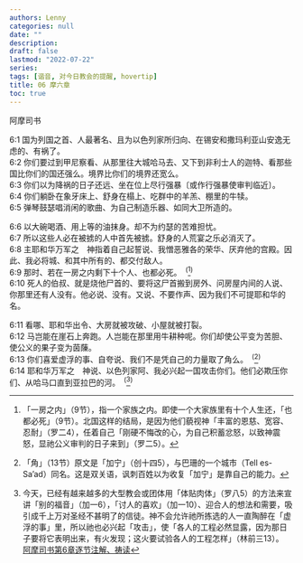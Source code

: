 ```yaml
---
authors: Lenny
categories: null
date: ""
description: 
draft: false
lastmod: "2022-07-22"
series:
tags: [谐音, 对今日教会的提醒, hovertip]
title: 06 摩六章
toc: true
---
```

阿摩司书
<!--more-->

6:1 国为列国之首、人最著名、且为以色列家所归向、在锡安和撒玛利亚山安逸无虑的、有祸了。  
6:2 你们要过到甲尼察看、从那里往大城哈马去、又下到非利士人的迦特、看那些国比你们的国还强么。境界比你们的境界还宽么。  
6:3 你们以为降祸的日子还远、坐在位上尽行强暴〔或作行强暴使审判临近〕。  
6:4 你们躺卧在象牙床上、舒身在榻上、吃群中的羊羔、棚里的牛犊。  
6:5 弹琴鼓瑟唱消闲的歌曲、为自己制造乐器、如同大卫所造的。  

6:6 以大碗喝酒、用上等的油抹身。却不为约瑟的苦难担忧。  
6:7 所以这些人必在被掳的人中首先被掳。舒身的人荒宴之乐必消灭了。  
6:8 主耶和华万军之　神指着自己起誓说、我憎恶雅各的荣华、厌弃他的宫殿。因此、我必将城、和其中所有的、都交付敌人。  
6:9 那时、若在一房之内剩下十个人、也都必死。&ensp;<sup>(</sup>[^1]<sup>)</sup>  
6:10 死人的伯叔、就是烧他尸首的、要将这尸首搬到房外、问房屋内间的人说、你那里还有人没有。他必说、没有。又说、不要作声、因为我们不可提耶和华的名。  

6:11 看哪、耶和华出令、大房就被攻破、小屋就被打裂。  
6:12 马岂能在崖石上奔跑。人岂能在那里用牛耕种呢。你们却使公平变为苦胆、使公义的果子变为茵蔯。  
6:13 你们喜爱虚浮的事、自夸说、我们不是凭自己的力量取了角么。&ensp;<sup>(</sup>[^2]<sup>)</sup>  
6:14 耶和华万军之　神说、以色列家阿、我必兴起一国攻击你们。他们必欺压你们、从哈马口直到亚拉巴的河。&ensp;<sup>(</sup>[^3]<sup>)</sup>  

[^1]: 「一房之内」（9节），指一个家族之内。即使一个大家族里有十个人生还，「也都必死」（9节）。北国这样的结局，是因为他们藐视神「丰富的恩慈、宽容、忍耐」（<a class = "hovertip" tooltip_text = "‪罗马书‬2:4 和合本
4 还是你藐视他丰富的恩慈、宽容、忍耐，不晓得他的恩慈是领你悔改呢？">罗二4</a>），任着自己「刚硬不悔改的心，为自己积蓄忿怒，以致神震怒，显祂公义审判的日子来到」（<a class = "hovertip" tooltip_text = "‪罗马书‬2:5 和合本
5 你竟任着你刚硬不悔改的心，为自己积蓄忿怒，以致　神震怒，显他公义审判的日子来到。">罗二5</a>）。  
[^2]: 「角」（13节）原文是「加宁」（创十四5），与巴珊的一个城市（Tell es-Sa’ad）同名。这是双关语，讽刺百姓以为收复「加宁」是靠自己的能力。
[^3]: 今天，已经有越来越多的大型教会或团体用「体贴肉体」（罗八5）的方法来宣讲「别的福音」（<a class = "hovertip" tooltip_text ="‪加拉太书‬1:6 和合本
6 我希奇你们这么快离开那藉着基督之恩召你们的，去从别的福音。">加一6</a>），「讨人的喜欢」（加一10）、迎合人的想法和需要，吸引成千上万对圣经不甚明了的信徒。神不会允许祂所拣选的人一直陶醉在「虚浮的事」里，所以祂也必兴起「攻击」，使「各人的工程必然显露，因为那日子要将它表明出来，有火发现；这火要试验各人的工程怎样」（林前三13）。  
[阿摩司书第6章逐节注解、祷读](https://cmcbiblereading.com/2016/10/05/%e9%98%bf%e6%91%a9%e5%8f%b8%e4%b9%a6%e7%ac%ac6%e7%ab%a0%e9%80%90%e8%8a%82%e6%b3%a8%e8%a7%a3%e3%80%81%e7%a5%b7%e8%af%bb/)





